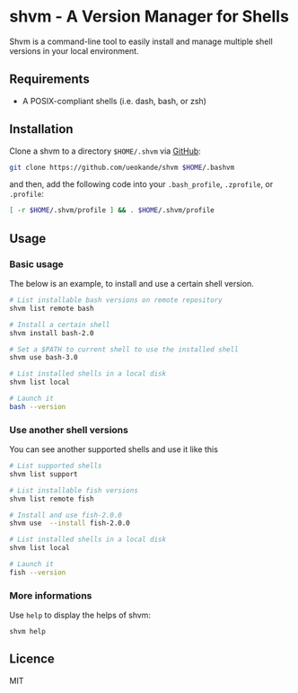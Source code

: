 shvm - A Version Manager for Shells
===================================

Shvm is a command-line tool to easily install and manage multiple shell
versions in your local environment.

Requirements
------------

- A POSIX-compliant shells (i.e. dash, bash, or zsh)

Installation
------------

Clone a shvm to a directory `$HOME/.shvm` via [GitHub](https://github.com/ueokande/shvm):

```sh
git clone https://github.com/ueokande/shvm $HOME/.bashvm
```

and then, add the following code into your `.bash_profile`, `.zprofile`, or `.profile`:

```sh
[ -r $HOME/.shvm/profile ] && . $HOME/.shvm/profile
```

Usage
-----

### Basic usage

The below is an example, to install and use a certain shell version.

```sh
# List installable bash versions on remote repository
shvm list remote bash

# Install a certain shell
shvm install bash-2.0

# Set a $PATH to current shell to use the installed shell
shvm use bash-3.0

# List installed shells in a local disk
shvm list local

# Launch it
bash --version
```

### Use another shell versions

You can see another supported shells and use it like this

```sh
# List supported shells
shvm list support

# List installable fish versions
shvm list remote fish

# Install and use fish-2.0.0
shvm use  --install fish-2.0.0

# List installed shells in a local disk
shvm list local

# Launch it
fish --version
```

### More informations

Use `help` to display the helps of shvm:

```
shvm help
```

Licence
-------

MIT
